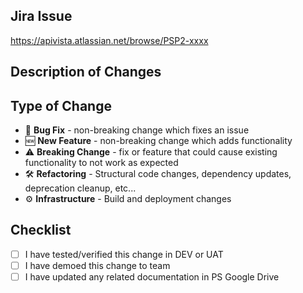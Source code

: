 ## Jira Issue
https://apivista.atlassian.net/browse/PSP2-xxxx

## Description of Changes
<!--- Describe your changes in detail -->

## Type of Change
<!--- What type of change does your code introduce? -->
<!--- Choose those that apply and delete the others -->
* 🐛 **Bug Fix** - non-breaking change which fixes an issue
* 🆕 **New Feature** - non-breaking change which adds functionality
* ⚠️ **Breaking Change** - fix or feature that could cause existing functionality to not work as expected
* 🛠️ **Refactoring** - Structural code changes, dependency updates, deprecation cleanup, etc...
* ⚙ **Infrastructure** - Build and deployment changes

## Checklist
<!--- Go over all the following points, and put an `x` in all the boxes that apply. -->
- [ ] I have tested/verified this change in DEV or UAT
- [ ] I have demoed this change to team
- [ ] I have updated any related documentation in PS Google Drive
